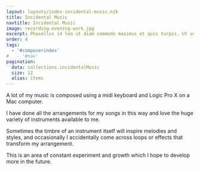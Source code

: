 ```yaml
---
layout: layouts/index-incidental-music.njk
title: Incidental Music
navtitle: Incidental Music
image: recording-evening-work.jpg
excerpt: Phasellus id leo ut diam commodo maximus et quis turpis. Ut vel hendrerit nisi. Integer tempus enim ut ante luctus.
order: 4
tags:
  - '#composerindex'
#   - '#nav'
pagination:
  data: collections.incidentalMusic
  size: 12
  alias: items
---
```


A lot of my music is composed using a midi keyboard and Logic Pro X on a Mac computer. 

I have done all the arrangements for my songs in this way and love the huge variety of instruments available to me.

Sometimes the timbre of an instrument itself will inspire melodies and styles, and occasionally I accidentally come across loops or effects that transform my arrangement.

This is an area of constant experiment and growth which I hope to develop more in the future.